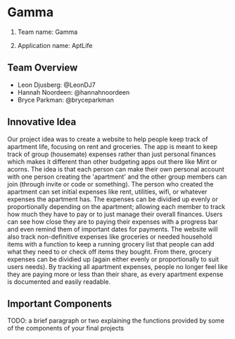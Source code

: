 # Gamma

1. Team name: Gamma

2. Application name: AptLife 

## Team Overview

- Leon Djusberg: @LeonDJ7
- Hannah Noordeen: @hannahnoordeen
- Bryce Parkman: @bryceparkman

## Innovative Idea

Our project idea was to create a website to help people keep track of apartment life, focusing on rent and groceries. The app is meant to keep track of group (housemate) expenses rather than just personal finances which makes it different than other budgeting apps out there like Mint or acorns. The idea is that each person can make their own personal account with one person creating the 'apartment' and the other group members can join (through invite or code or something). The person who created the apartment can set initial expenses like rent, utilities, wifi, or whatever expenses the apartment has. The expenses can be dividied up evenly or proportionally depending on the apartment; allowing each member to track how much they have to pay or to just manage their overall finances. Users can see how close they are to paying their expenses with a progress bar and even remind them of important dates for payments. The website will also track non-definitive expenses like groceries or needed household items with a function to keep a running grocery list that people can add what they need to or check off items they bought. From there, grocery expenses can be dividied up (again either evenly or proportionally to suit users needs). By tracking all apartment expenses, people no longer feel like they are paying more or less than their share, as every apartment expense is documented and easily readable. 



## Important Components

TODO: a brief paragraph or two explaining the functions provided by some of the components of your final projects